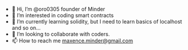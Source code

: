 - 👋 Hi, I’m @oro0305 founder of Minder 
- 👀 I’m interested in coding smart contracts
- 🌱 I’m currently learning solidity, but I need to learn basics of localhost and so on...
- 💞️ I’m looking to collaborate with coders.
- 📫 How to reach me maxence.minder@gmail.com

<!---
oro0305/oro0305 is a ✨ special ✨ repository because its `README.md` (this file) appears on your GitHub profile.
You can click the Preview link to take a look at your changes.
--->
